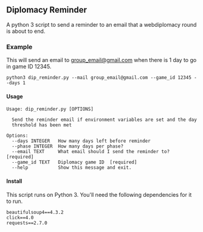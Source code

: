 ## Diplomacy Reminder

A python 3 script to send a reminder to an email that a webdiplomacy round is about to end.

### Example

This will send an email to group_email@gmail.com when there is 1 day to go in game ID 12345.

`python3 dip_reminder.py --mail group_email@gmail.com --game_id 12345 --days 1`

#### Usage

```
Usage: dip_reminder.py [OPTIONS]

  Send the reminder email if environment variables are set and the day
  threshold has been met

Options:
  --days INTEGER   How many days left before reminder
  --phase INTEGER  How many days per phase?
  --email TEXT     What email should I send the reminder to?  [required]
  --game_id TEXT   Diplomacy game ID  [required]
  --help           Show this message and exit.
```

#### Install

This script runs on Python 3. You'll need the following dependencies for it to run.

```
beautifulsoup4==4.3.2
click==4.0
requests==2.7.0
```